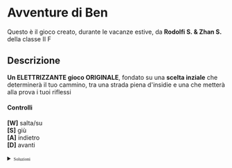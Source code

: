 # Avventure di Ben

Questo è il gioco creato, durante le vacanze estive, da __Rodolfi S. & Zhan S.__ della classe II F

## Descrizione 

__Un ELETTRIZZANTE gioco ORIGINALE__, fondato su una __scelta inziale__ che determinerà il tuo cammino, tra una strada piena d'insidie e una che metterà alla prova i tuoi riflessi

#### Controlli

__[W]__ salta/su  
__[S]__ giù  
__[A]__ indietro  
__[D]__ avanti


<details>
<summary>
<font face="Times New Roman" size="1" color="#111111">Soluzioni</font>
</summary>
<p>Hey Hey</p>
</details>

